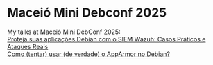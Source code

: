 # Maceió Mini Debconf 2025
My talks at Maceió Mini DebConf 2025:  
[Proteja suas aplicações Debian com o SIEM Wazuh: Casos Práticos e Ataques Reais](https://maceio.mini.debconf.org/talks/28-proteja-suas-aplicacoes-debian-com-o-siem-wazuh-casos-praticos-e-ataques-reais/)  
[Como (tentar) usar (de verdade) o AppArmor no Debian?](https://maceio.mini.debconf.org/talks/32-como-tentar-usar-de-verdade-o-apparmor-no-debian/)
